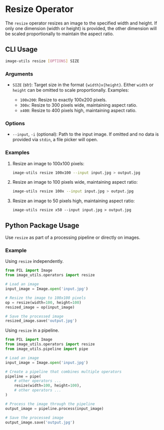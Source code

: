 # Resize Operator

The `resize` operator resizes an image to the specified width and height. If only one dimension (width or height) is provided, the other dimension will be scaled proportionally to maintain the aspect ratio.

## CLI Usage

```bash
image-utils resize [OPTIONS] SIZE
```

### Arguments

* `SIZE` (str): Target size in the format `{width}x{height}`. Either `width` or `height` can be omitted to scale proportionally. Examples:

    * `100x200`: Resize to exactly 100x200 pixels.
    * `300x`: Resize to 300 pixels wide, maintaining aspect ratio.
    * `x400`: Resize to 400 pixels high, maintaining aspect ratio.

### Options

* `--input`, `-i` (optional): Path to the input image. If omitted and no data is provided via `stdin`, a file picker will open.

### Examples
1. Resize an image to 100x100 pixels:
    ```bash
    image-utils resize 100x100 --input input.jpg > output.jpg
    ```

2. Resize an image to 100 pixels wide, maintaining aspect ratio:
    ```bash
    image-utils resize 100x --input input.jpg > output.jpg
    ```

3. Resize an image to 50 pixels high, maintaining aspect ratio:
    ```
    image-utils resize x50 --input input.jpg > output.jpg
    ```

## Python Package Usage

Use `resize` as part of a processing pipeline or directly on images.

### Example

Using `resize` independently.

```python
from PIL import Image
from image_utils.operators import resize

# Load an image
input_image = Image.open('input.jpg')

# Resize the image to 100x100 pixels
op = resize(width=100, height=100)
resized_image = op(input_image)

# Save the processed image
resized_image.save('output.jpg')
```

Using `resize` in a pipeline.

```python
from PIL import Image
from image_utils.operators import resize
from image_utils.pipeline import pipe

# Load an image
input_image = Image.open('input.jpg')

# Create a pipeline that combines multiple operators
pipeline = pipe(
    # other operators ...
    resize(width=100, height=100),
    # other operators ...
)

# Process the image through the pipeline
output_image = pipeline.process(input_image)

# Save the processed image
output_image.save('output.jpg')
```
